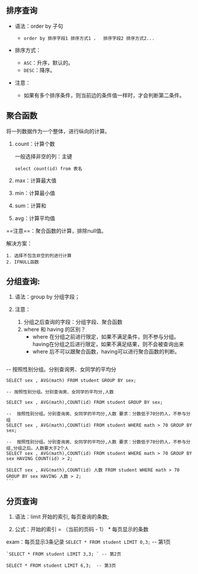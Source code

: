 ## 排序查询

* 语法：order by 子句
	* `order by 排序字段1 排序方式1 ，  排序字段2 排序方式2...`

* 排序方式：
	* `ASC`：升序，默认的。
	* `DESC`：降序。

* 注意：
	* 如果有多个排序条件，则当前边的条件值一样时，才会判断第二条件。

## 聚合函数

将一列数据作为一个整体，进行纵向的计算。

1. count：计算个数

   一般选择非空的列：主键

	`select count(id) from 表名`

2. max：计算最大值

3. min：计算最小值

4. sum：计算和

5. avg：计算平均值

==注意==：聚合函数的计算，排除null值。

解决方案：

 	1. 选择不包含非空的列进行计算
 	2. IFNULL函数

## 分组查询:

1. 语法：group by 分组字段；

2. 注意：
	1. 分组之后查询的字段：分组字段、聚合函数
	2. where 和 having 的区别？
		* where 在分组之前进行限定，如果不满足条件，则不参与分组。having在分组之后进行限定，如果不满足结果，则不会被查询出来
		* where 后不可以跟聚合函数，having可以进行聚合函数的判断。

	```bash
-- 按照性别分组。分别查询男、女同学的平均分
	
	SELECT sex , AVG(math) FROM student GROUP BY sex;
	
	-- 按照性别分组。分别查询男、女同学的平均分,人数
	
	SELECT sex , AVG(math),COUNT(id) FROM student GROUP BY sex;
	
	--  按照性别分组。分别查询男、女同学的平均分,人数 要求：分数低于70分的人，不参与分组
	SELECT sex , AVG(math),COUNT(id) FROM student WHERE math > 70 GROUP BY sex;
	
	--  按照性别分组。分别查询男、女同学的平均分,人数 要求：分数低于70分的人，不参与分组,分组之后。人数要大于2个人
	SELECT sex , AVG(math),COUNT(id) FROM student WHERE math > 70 GROUP BY sex HAVING COUNT(id) > 2;
	
	SELECT sex , AVG(math),COUNT(id) 人数 FROM student WHERE math > 70 GROUP BY sex HAVING 人数 > 2;
	```

## 分页查询

1. 语法：limit 开始的索引, 每页查询的条数;

2. 公式：开始的索引 = （当前的页码 - 1） * 每页显示的条数
	

exam：每页显示3条记录 
	`SELECT * FROM student LIMIT 0,3;` -- 第1页
	

	`SELECT * FROM student LIMIT 3,3; ` -- 第2页
	
	SELECT * FROM student LIMIT 6,3;  -- 第3页

